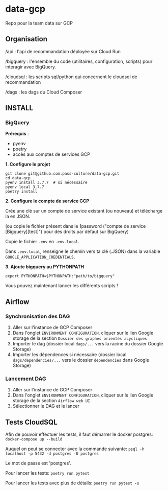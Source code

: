 # data-gcp

Repo pour la team data sur GCP

## Organisation

/api : l'api de recommandation déployée sur Cloud Run

/bigquery : l'ensemble du code (utilitaires, configuration, scripts) pour interagir avec BigQuery.

/cloudsql : les scripts sql/python qui concernent le cloudsql de recommandation

/dags : les dags du Cloud Composer


## INSTALL
### BigQuery
**Prérequis** :
- pyenv
- poetry
- accès aux comptes de services GCP

**1. Configure le projet**

```
git clone git@github.com:pass-culture/data-gcp.git
cd data-gcp
pyenv install 3.7.7  # si nécessaire
pyenv local 3.7.7
poetry install
```

**2. Configure le compte de service GCP**

Crée une clé sur un compte de service existant (ou nouveau) et télécharge la en JSON.

(ou copie le fichier présent dans le 1password ("compte de service [Bigquery][test]") pour des droits par défaut sur BigQuery)

Copie le fichier `.env` en `.env.local`.

Dans `.env.local`, renseigne le chemin vers ta clé (.JSON) dans la variable `GOOGLE_APPLICATION_CREDENTIALS`.

**3. Ajoute bigquery au PYTHONPATH**
```
export PYTHONPATH=$PYTHONPATH:"path/to/bigquery"
```

Vous pouvez maintenant lancer les différents scripts !

## Airflow
### Synchronisation des DAG

1. Aller sur l'instance de GCP Composer
2. Dans l'onglet `ENVIRONMENT CONFIGURATION`, cliquer sur le lien Google storage de la section `Dossier des graphes orientés acycliques`
3. Importer le dag (dossier local `dags/...` vers la racine du dossier Google Storage)
4. Importer les dépendences si nécessaire (dossier local `dags/dependencies/...` vers le dossier `dependencies` dans Google Storage)

### Lancement DAG

1. Aller sur l'instance de GCP Composer
2. Dans l'onglet `ENVIRONMENT CONFIGURATION`, cliquer sur le lien Google storage de la section `Airflow web UI`
3. Sélectionner le DAG et le lancer


## Tests CloudSQL

Afin de pouvoir effectuer les tests, il faut démarrer le docker postgres:
`docker-compose up --build`

Auquel on peut se connecter avec la commande suivante:
`psql -h localhost -p 5432 -d postgres -U postgres`

Le mot de passe est 'postgres'.

Pour lancer les tests:
`poetry run pytest`

Pour lancer les tests avec plus de détails:
`poetry run pytest -s`
